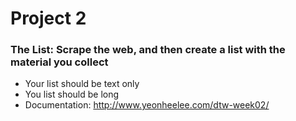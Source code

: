 # Project 2
### The List: Scrape the web, and then create a list with the material you collect
* Your list should be text only
* You list should be long
* Documentation: http://www.yeonheelee.com/dtw-week02/
